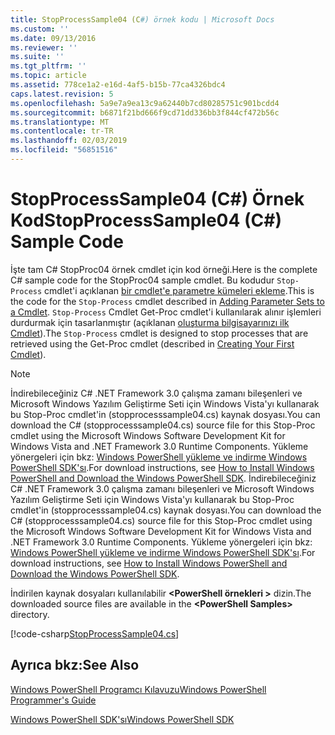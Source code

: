 ```yaml
---
title: StopProcessSample04 (C#) örnek kodu | Microsoft Docs
ms.custom: ''
ms.date: 09/13/2016
ms.reviewer: ''
ms.suite: ''
ms.tgt_pltfrm: ''
ms.topic: article
ms.assetid: 778ce1a2-e16d-4af5-b15b-77ca4326bdc4
caps.latest.revision: 5
ms.openlocfilehash: 5a9e7a9ea13c9a62440b7cd80285751c901bcdd4
ms.sourcegitcommit: b6871f21bd666f9cd71dd336bb3f844cf472b56c
ms.translationtype: MT
ms.contentlocale: tr-TR
ms.lasthandoff: 02/03/2019
ms.locfileid: "56851516"
---
```

# <a name="stopprocesssample04-c-sample-code"></a><span data-ttu-id="e9081-102">StopProcessSample04 (C#) Örnek Kod</span><span class="sxs-lookup"><span data-stu-id="e9081-102">StopProcessSample04 (C#) Sample Code</span></span>

<span data-ttu-id="e9081-103">İşte tam C# StopProc04 örnek cmdlet için kod örneği.</span><span class="sxs-lookup"><span data-stu-id="e9081-103">Here is the complete C# sample code for the StopProc04 sample cmdlet.</span></span> <span data-ttu-id="e9081-104">Bu kodudur `Stop-Process` cmdlet'i açıklanan [bir cmdlet'e parametre kümeleri ekleme](../cmdlet/adding-parameter-sets-to-a-cmdlet.md).</span><span class="sxs-lookup"><span data-stu-id="e9081-104">This is the code for the `Stop-Process` cmdlet described in [Adding Parameter Sets to a Cmdlet](../cmdlet/adding-parameter-sets-to-a-cmdlet.md).</span></span> <span data-ttu-id="e9081-105">`Stop-Process` Cmdlet Get-Proc cmdlet'i kullanılarak alınır işlemleri durdurmak için tasarlanmıştır (açıklanan [oluşturma bilgisayarınızı ilk Cmdlet](../cmdlet/creating-a-cmdlet-without-parameters.md)).</span><span class="sxs-lookup"><span data-stu-id="e9081-105">The `Stop-Process` cmdlet is designed to stop processes that are retrieved using the Get-Proc cmdlet (described in [Creating Your First Cmdlet](../cmdlet/creating-a-cmdlet-without-parameters.md)).</span></span>

> [!NOTE]
> <span data-ttu-id="e9081-106">İndirebileceğiniz C# .NET Framework 3.0 çalışma zamanı bileşenleri ve Microsoft Windows Yazılım Geliştirme Seti için Windows Vista'yı kullanarak bu Stop-Proc cmdlet'in (stopprocesssample04.cs) kaynak dosyası.</span><span class="sxs-lookup"><span data-stu-id="e9081-106">You can download the C# (stopprocesssample04.cs) source file for this Stop-Proc cmdlet using the Microsoft Windows Software Development Kit for Windows Vista and .NET Framework 3.0 Runtime Components.</span></span> <span data-ttu-id="e9081-107">Yükleme yönergeleri için bkz: [Windows PowerShell yükleme ve indirme Windows PowerShell SDK'sı](/powershell/developer/installing-the-windows-powershell-sdk).</span><span class="sxs-lookup"><span data-stu-id="e9081-107">For download instructions, see [How to Install Windows PowerShell and Download the Windows PowerShell SDK](/powershell/developer/installing-the-windows-powershell-sdk).</span></span>
> <span data-ttu-id="e9081-108">İndirebileceğiniz C# .NET Framework 3.0 çalışma zamanı bileşenleri ve Microsoft Windows Yazılım Geliştirme Seti için Windows Vista'yı kullanarak bu Stop-Proc cmdlet'in (stopprocesssample04.cs) kaynak dosyası.</span><span class="sxs-lookup"><span data-stu-id="e9081-108">You can download the C# (stopprocesssample04.cs) source file for this Stop-Proc cmdlet using the Microsoft Windows Software Development Kit for Windows Vista and .NET Framework 3.0 Runtime Components.</span></span> <span data-ttu-id="e9081-109">Yükleme yönergeleri için bkz: [Windows PowerShell yükleme ve indirme Windows PowerShell SDK'sı](/powershell/developer/installing-the-windows-powershell-sdk).</span><span class="sxs-lookup"><span data-stu-id="e9081-109">For download instructions, see [How to Install Windows PowerShell and Download the Windows PowerShell SDK](/powershell/developer/installing-the-windows-powershell-sdk).</span></span>
>
> <span data-ttu-id="e9081-110">İndirilen kaynak dosyaları kullanılabilir  **\<PowerShell örnekleri >** dizin.</span><span class="sxs-lookup"><span data-stu-id="e9081-110">The downloaded source files are available in the **\<PowerShell Samples>** directory.</span></span>

[!code-csharp[StopProcessSample04.cs](../../powershell-sdk-samples/SDK-2.0/csharp/StopProcessSample04/StopProcessSample04.cs#L11-L435 "StopProcessSample04.cs")]

## <a name="see-also"></a><span data-ttu-id="e9081-111">Ayrıca bkz:</span><span class="sxs-lookup"><span data-stu-id="e9081-111">See Also</span></span>

[<span data-ttu-id="e9081-112">Windows PowerShell Programcı Kılavuzu</span><span class="sxs-lookup"><span data-stu-id="e9081-112">Windows PowerShell Programmer's Guide</span></span>](./windows-powershell-programmer-s-guide.md)

[<span data-ttu-id="e9081-113">Windows PowerShell SDK'sı</span><span class="sxs-lookup"><span data-stu-id="e9081-113">Windows PowerShell SDK</span></span>](../windows-powershell-reference.md)